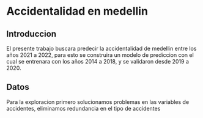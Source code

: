 # Accidentalidad en medellin

## Introduccion

El presente trabajo buscara predecir la accidentalidad de medellin entre los años 2021 a 2022, para esto se construira un modelo de prediccion con el cual se entrenara con los años 2014 a 2018, y se validaron desde 2019 a 2020.

## Datos
Para la exploracion primero solucionamos problemas en las variables de accidentes, eliminamos redundancia en el tipo de accidentes

